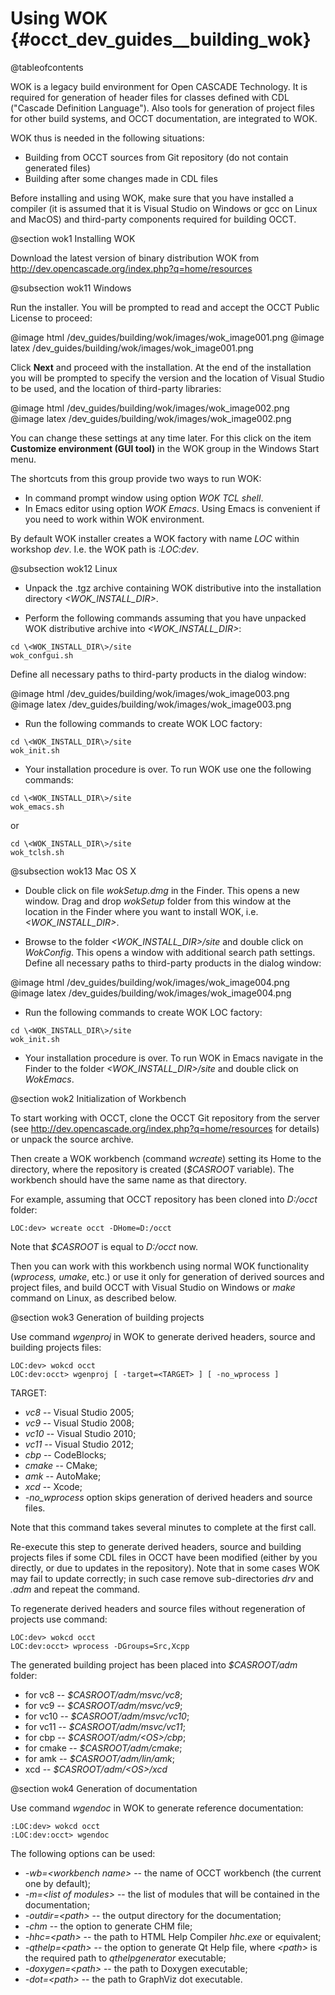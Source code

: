 Using WOK {#occt_dev_guides__building_wok}
=========

@tableofcontents

WOK is a legacy build environment for Open CASCADE Technology. 
It is required for generation of header files for classes defined with 
CDL ("Cascade Definition Language"). 
Also tools for generation of project files for other build systems, and OCCT 
documentation, are integrated to WOK.

WOK thus is needed in the following situations:
- Building from OCCT sources from Git repository (do not contain generated files)
- Building after some changes made in CDL files

Before installing and using WOK, make sure that you have installed a compiler 
(it is assumed that it is Visual Studio on Windows or gcc on Linux and MacOS) 
and third-party components required for building OCCT.

@section wok1 Installing WOK

  Download the latest version of binary distribution WOK from http://dev.opencascade.org/index.php?q=home/resources

@subsection wok11 Windows

  Run the installer. You will be prompted to read and accept the OCCT Public License to proceed:
  
  @image html /dev_guides/building/wok/images/wok_image001.png
  @image latex /dev_guides/building/wok/images/wok_image001.png
 
  Click **Next** and proceed with the installation.
  At the end of the installation you will be prompted to specify the version and the location of Visual Studio to be used, and the location of third-party libraries:
  
  @image html /dev_guides/building/wok/images/wok_image002.png
  @image latex /dev_guides/building/wok/images/wok_image002.png
 
  You can change these settings at any time later. For this click on the item **Customize environment (GUI tool)** in the WOK group in the Windows Start menu.
  
  The shortcuts from this group provide two ways to run WOK: 
  * In command prompt window using option *WOK TCL shell*. 
  * In Emacs editor using option *WOK Emacs*. Using Emacs is convenient if you need to work within WOK environment. 

  By default WOK installer creates a WOK factory with name *LOC* within workshop *dev*. I.e. the WOK path is <i>:LOC:dev</i>. 

@subsection wok12 Linux

  * Unpack the .tgz archive containing WOK distributive into the installation directory <i>\<WOK_INSTALL_DIR\></i>.

  * Perform the following commands assuming that you have unpacked WOK distributive archive into <i>\<WOK_INSTALL_DIR\></i>:
  ~~~~~~~~~~~~~~~~~~~~~~~~~~~~~~~~~~~~~~{.tcl}
  cd \<WOK_INSTALL_DIR\>/site
  wok_confgui.sh
  ~~~~~~~~~~~~~~~~~~~~~~~~~~~~~~~~~~~~~~
  
  Define all necessary paths to third-party products in the dialog window:
  
  @image html /dev_guides/building/wok/images/wok_image003.png
  @image latex /dev_guides/building/wok/images/wok_image003.png
 
  * Run the following commands to create WOK LOC factory:
  ~~~~~~~~~~~~~~~~~~~~~~~~~~~~~~~~~~~~~~{.tcl}
  cd \<WOK_INSTALL_DIR\>/site
  wok_init.sh
  ~~~~~~~~~~~~~~~~~~~~~~~~~~~~~~~~~~~~~~
  
  * Your installation procedure is over. To run WOK use one the following commands:
  ~~~~~~~~~~~~~~~~~~~~~~~~~~~~~~~~~~~~~~{.tcl}
  cd \<WOK_INSTALL_DIR\>/site
  wok_emacs.sh
  ~~~~~~~~~~~~~~~~~~~~~~~~~~~~~~~~~~~~~~
  or
  ~~~~~~~~~~~~~~~~~~~~~~~~~~~~~~~~~~~~~~{.tcl}
  cd \<WOK_INSTALL_DIR\>/site
  wok_tclsh.sh
  ~~~~~~~~~~~~~~~~~~~~~~~~~~~~~~~~~~~~~~

@subsection wok13 Mac OS X

  * Double click on file *wokSetup.dmg* in the Finder. This opens a new window. Drag and drop *wokSetup* folder from this window at the location in the Finder where you want to install WOK, i.e. <i>\<WOK_INSTALL_DIR\></i>.
  
  * Browse to the folder <i>\<WOK_INSTALL_DIR\>/site</i> and double click on *WokConfig*. This opens a window with additional search path settings. Define all necessary paths to third-party products in the dialog window:
  
  @image html /dev_guides/building/wok/images/wok_image004.png
  @image latex /dev_guides/building/wok/images/wok_image004.png
 
  * Run the following commands to create WOK LOC factory:
  ~~~~~~~~~~~~~~~~~~~~~~~~~~~~~~~~~~~~~~{.tcl}
  cd \<WOK_INSTALL_DIR\>/site
  wok_init.sh
  ~~~~~~~~~~~~~~~~~~~~~~~~~~~~~~~~~~~~~~
  
  * Your installation procedure is over. To run WOK in Emacs navigate in the Finder to the folder <i>\<WOK_INSTALL_DIR\>/site</i> and double click on *WokEmacs*.


@section wok2 Initialization of Workbench

  To start working with OCCT, clone the OCCT Git repository from the server (see http://dev.opencascade.org/index.php?q=home/resources for details) or unpack the source archive. 
  
  Then create a WOK workbench (command *wcreate*) setting its Home to the directory, where the repository is created (<i>$CASROOT</i> variable). The workbench should have the same name as that directory. 
  
  For example, assuming that OCCT repository has been cloned into *D:/occt* folder: 
  ~~~~~~~~~~~~~~~~~~~~~~~~~~~~~~~~~~~~~~{.tcl}
  LOC:dev> wcreate occt -DHome=D:/occt
  ~~~~~~~~~~~~~~~~~~~~~~~~~~~~~~~~~~~~~~

  Note that <i>$CASROOT</i> is equal to *D:/occt* now.

  Then you can work with this workbench using normal WOK functionality (*wprocess, umake*, etc.) or use it only for generation of derived sources and project files, and build OCCT with Visual Studio on Windows or *make* command on Linux, as described below.
  
@section wok3 Generation of building projects

  Use command *wgenproj* in WOK to generate derived headers, source and building projects files: 
  ~~~~~~~~~~~~~~~~~~~~~~~~~~~~~~~~~~~~~~{.tcl}
  LOC:dev> wokcd occt
  LOC:dev:occt> wgenproj [ -target=<TARGET> ] [ -no_wprocess ]
  ~~~~~~~~~~~~~~~~~~~~~~~~~~~~~~~~~~~~~~
TARGET:
  * *vc8* -- Visual Studio 2005;
  * *vc9* -- Visual Studio 2008;
  * *vc10* -- Visual Studio 2010;
  * *vc11* -- Visual Studio 2012;
  * *cbp* -- CodeBlocks;
  * *cmake* -- CMake;
  * *amk* -- AutoMake;
  * *xcd* -- Xcode;
  * <i>-no_wprocess</i> option skips generation of derived headers and source files.

Note that this command takes several minutes to complete at the first call. 

Re-execute this step to generate derived headers, source and building projects files if some CDL files in OCCT have been modified (either by you directly, or due to updates in the repository). Note that in some cases WOK may fail to update correctly; in such case remove sub-directories *drv* and <i>.adm</i> and repeat the command. 

To regenerate derived headers and source files without regeneration of projects use command:
  ~~~~~~~~~~~~~~~~~~~~~~~~~~~~~~~~~~~~~~{.tcl}
  LOC:dev> wokcd occt
  LOC:dev:occt> wprocess -DGroups=Src,Xcpp
  ~~~~~~~~~~~~~~~~~~~~~~~~~~~~~~~~~~~~~~
The generated building project has been placed into <i>$CASROOT/adm</i> folder:
  * for vc8 -- <i>$CASROOT/adm/msvc/vc8</i>;
  * for vc9 -- <i>$CASROOT/adm/msvc/vc9</i>;
  * for vc10 -- <i>$CASROOT/adm/msvc/vc10</i>;
  * for vc11 -- <i>$CASROOT/adm/msvc/vc11</i>;
  * for cbp -- <i>$CASROOT/adm/\<OS\>/cbp</i>;
  * for cmake -- <i>$CASROOT/adm/cmake</i>;
  * for amk -- <i>$CASROOT/adm/lin/amk</i>;
  * xcd -- <i>$CASROOT/adm/\<OS\>/xcd</i>

@section wok4  Generation of documentation

  Use command *wgendoc* in WOK to generate reference documentation: 
  ~~~~~~~~~~~~~~~~~~~~~~~~~~~~~~~~~~~~~~{.tcl}
  :LOC:dev> wokcd occt
  :LOC:dev:occt> wgendoc 
  ~~~~~~~~~~~~~~~~~~~~~~~~~~~~~~~~~~~~~~
The following options can be used: 
  * <i>-wb=\<workbench name\></i> -- the name of OCCT workbench (the current one by default);
  * <i>-m=\<list of modules\></i> -- the list of modules that will be contained in the documentation;
  * <i>-outdir=\<path\></i> -- the output directory for the documentation;
  * <i>-chm</i> -- the option to generate CHM file;
  * <i>-hhc=\<path\></i> -- the path to HTML Help Compiler *hhc.exe* or equivalent;
  * <i>-qthelp=\<path\></i> -- the option to generate Qt Help file, where <i>\<path\></i> is the required path to *qthelpgenerator* executable;
  * <i>-doxygen=\<path\></i> -- the path to Doxygen executable;
  * <i>-dot=\<path\></i> -- the path to GraphViz dot executable.
